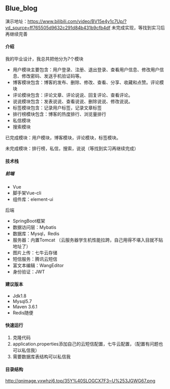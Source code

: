 ## Blue_blog
演示地址：https://www.bilibili.com/video/BV15e4y1c7Up/?vd_source=ff765505d9632c291d84b431b9cfb4df
未完成实现，等找到实习后再继续完善

#### 介绍

我的毕业设计，我总共把他分为7个模块

- 用户模块主要包含：用户登录、注册、退出登录、查看用户信息、修改用户信息、修改密码、发送手机验证码等。
- 博客模块包含：博客的发布、删除、修改、查看、分享、收藏和点赞。评论模块
- 评论模块包含：评论文章、评论说说、回复评论、查看评论。
- 说说模块包含：发表说说、查看说说、删除说说、修改说说。
- 标签模块包含：记录用户标签，记录文章标签
- 排行榜模块包含：博客的热度排行、浏览量排行
- 私信模块
- 搜索模块



已完成模块：用户模块，博客模块，评论模块，标签模块。

未完成模块：排行榜，私信，搜索，说说（等找到实习再继续完成）



#### 技术栈

##### 前端

- Vue
- 脚手架Vue-cli
- 组件库：element-ui



后端

- SpringBoot框架
- 数据访问层：Mybatis
- 数据库：Mysql，Redis
- 服务器：内置Tomcat （云服务器学生机性能拉跨，自己用得不堪入目就不贴地址了）
- 图片上传：七牛云存储
- 短信服务：腾讯云短信
- 富文本编辑：WangEditor
- 身份验证：JWT



#### 建议版本

- Jdk1.8
- Mysql5.7
- Maven 3.6.1
- Redis随便

#### 快速运行

1. 克隆代码
2. application.properties添加自己的云短信配置，七牛云配置，（配置有问题也可以私信我）
3. 需要数据库表结构可以私信我



#### 目录结构
http://qnimage.yxwhzj6.top/35Y%40SLOGCX7F3~U%253JGWG67.png


